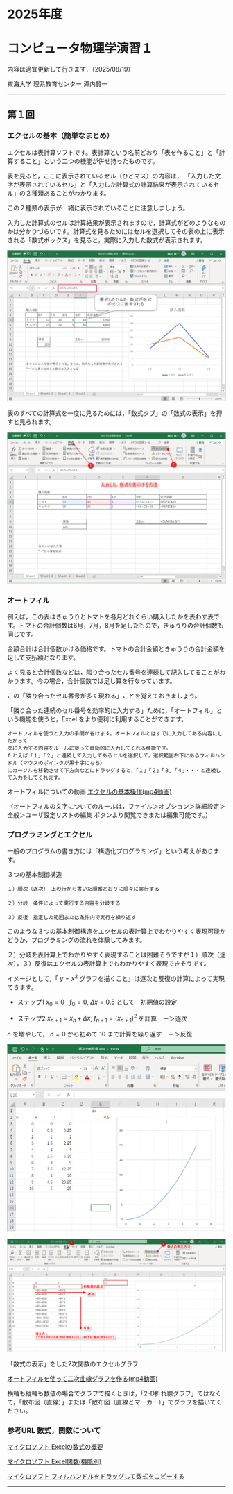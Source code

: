 # 2025年度
# コンピュータ物理学演習１

内容は適宜更新して行きます．（2025/08/19）

東海大学
理系教育センター 滝内賢一

---


## 第１回

### エクセルの基本（簡単なまとめ）

エクセルは表計算ソフトです。表計算という名前どおり「表を作ること」と「計算すること」という二つの機能が併せ持ったものです。

表を見ると，ここに表示されているセル（ひとマス）の内容は，
「入力した文字が表示されているセル」と「入力した計算式の計算結果が表示されているセル」の２種類あることがわかります。

この２種類の表示が一緒に表示されていることに注意しましょう。

入力した計算式のセルは計算結果が表示されますので，計算式がどのようなものかは分かりづらいです。計算式を見るためにはセルを選択してその表の上に表示される「数式ボックス」を見ると，実際に入力した数式が表示されます。

![エクセル](./media/2020-09-26_1.png)

表のすべての計算式を一度に見るためには，「数式タブ」の「数式の表示」を押すと見られます。

![エクセル](./media/2020-09-26_2.png)

### オートフィル

例えば，この表はきゅうりとトマトを各月どれぐらい購入したかを表わす表です。トマトの合計個数は6月，7月，8月を足したもので，きゅうりの合計個数も同じです。

金額合計は合計個数かける価格です。トマトの合計金額ときゅうりの合計金額を足して支払額となります。

よく見ると合計個数などは，隣り合ったセル番号を連続して記入してることがわかります。今の場合，合計個数では足し算を行なっています。

この「隣り合ったセル番号が多く現れる」ことを覚えておきましょう。

「隣り合った連続のセル番号を効率的に入力する」ために，「オートフィル」という機能を使うと，Excel をより便利に利用することができます。

    オートフィルを使うと入力の手間が省けます。オートフィルとはすでに入力してある内容にしたがって
    次に入力する内容をルールに従って自動的に入力してくれる機能です。
    たとえば「１」「２」と連続して入力してあるセルを選択して，選択範囲右下にあるフィルハンドル（マウスのポインタが黒十字になる）
    にカーソルを移動させて下方向などにドラッグすると，「１」「２」「３」「４」・・・と連続して入力をしてくれます。 
    	 
オートフィルについての動画   [エクセルの基本操作(mp4動画)](./media/rec-a01.mp4)

（オートフィルの文字についてのルールは，ファイル＞オプション＞詳細設定＞全般＞ユーザ設定リストの編集 ボタンより閲覧できまたは編集可能です。）


### プログラミングとエクセル

一般のプログラムの書き方には「構造化プログラミング」という考えがあります。

３つの基本制御構造

    １）順次（逐次）　上の行から書いた順番どおりに順々に実行する

    ２）分岐　条件によって実行する内容を分岐する

    ３）反復　指定した範囲または条件内で実行を繰り返す

このような３つの基本制御構造をエクセルの表計算上でわかりやすく表現可能かどうか，プログラミングの流れを体験してみます。

２）分岐を表計算上でわかりやすく表現することは困難そうですが１）順次（逐次），３）反復はエクセルの表計算上でもわかりやすく表現できそうです。

イメージとして，「 $y=x^2$ グラフを描くこと」は逐次と反復の計算によって実現できます。

- ステップ1 $x_0=0$ , $f_0=0$, $\Delta x=0.5$ として　初期値の設定

- ステップ2 $x_{n+1}=x_{n}+\Delta x$, $f_{n+1}=(x_{n+1})^2$ を計算　－＞逐次

$n$ を増やして， $n=0$ から初めて $10$ まで計算を繰り返す　－＞反復

<!---   ![エクセル](http://www.sp.u-tokai.ac.jp/taki/cpe01/2020-09-24_1.png =950x) -->

<!--- <img src="http://www.sp.u-tokai.ac.jp/taki/cpe01/2024-08-19_1.png" width="800"> --->
   ![エクセル](./media/2024-08-19_1.png)

   ![エクセル](./media/2024-08-19_2.png)
   

「数式の表示」をした2次関数のエクセルグラフ

   [オートフィルを使って二次曲線グラフを作る(mp4動画)](./media/2024-08-19.mp4)

横軸も縦軸も数値の場合でグラフで描くときは，「2-D折れ線グラフ」ではなくて，「散布図（直線）」または「散布図（直線とマーカー）」でグラフを描いてください。


<!--
   [二次曲線グラフ(4)](http://www.sp.u-tokai.ac.jp/taki/cpe01/n01-04.png)
-->

### 参考URL 数式，関数について

[マイクロソフト Excelの数式の概要](https://support.microsoft.com/ja-jp/office/excel-%E3%81%AE%E6%95%B0%E5%BC%8F%E3%81%AE%E6%A6%82%E8%A6%81-ecfdc708-9162-49e8-b993-c311f47ca173)

[マイクロソフト Excel関数(機能別)](https://support.microsoft.com/ja-jp/office/excel-%E9%96%A2%E6%95%B0-%E6%A9%9F%E8%83%BD%E5%88%A5-5f91f4e9-7b42-46d2-9bd1-63f26a86c0eb)

[マイクロソフト フィルハンドルをドラッグして数式をコピーする](https://support.microsoft.com/ja-jp/office/excel-for-mac-%E3%81%A7%E3%83%95%E3%82%A3%E3%83%AB%E3%83%8F%E3%83%B3%E3%83%89%E3%83%AB%E3%82%92%E3%83%89%E3%83%A9%E3%83%83%E3%82%B0%E3%81%97%E3%81%A6%E6%95%B0%E5%BC%8F%E3%82%92%E3%82%B3%E3%83%94%E3%83%BC%E3%81%99%E3%82%8B-dd928259-622b-473f-9a33-83aa1a63e218)



<!--
### 関数のグラフ
-->
<!-- 
### Mathematica 12 の起動

  Wolfram Mathematica 12 アプリを起動
  
  新規ドキュメント
  
  計算の実行と文字の拡大の仕方
  
  Mathematica の最初のステップをやってみる（バーチャルブック）


   > ドキュメント＞”バーチャル”検索＞バーチャルブック＞はじめに＞Getting Started
   
   > ヘルプ＞Wolframドキュメント＞”tutorial”検索＞Getting Started (Wolfram言語概要)＞Wolfram言語の最初のステップ
   
   > ヘルプ＞Wolframドキュメント＞”tutorial/YourFirstWolframLanguageCalculations”検索
    
   [Mathematica 11 英語でのハンズオン ビデオ](https://youtu.be/O6h9_Xx-nLA)

-->

---


```python

```
